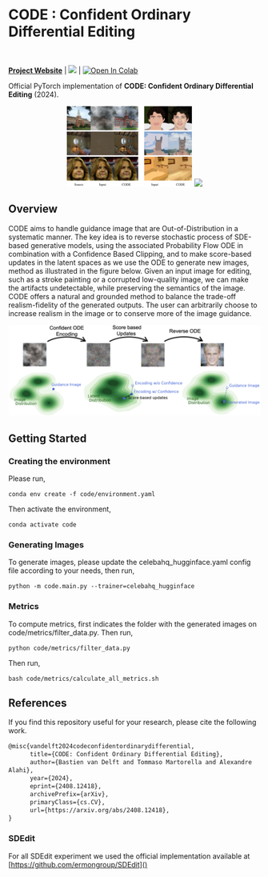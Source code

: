 # CODE : Confident Ordinary Differential Editing
<br>

[**Project Website**](https://vita-epfl.github.io/CODE/) | [![](https://img.shields.io/badge/paper-arXiv-red)](https://arxiv.org/abs/2408.12418v1) | <a target="_blank" href="https://colab.research.google.com/github/vita-epfl/CODE/blob/main/CODE.ipynb">
  <img src="https://colab.research.google.com/assets/colab-badge.svg" alt="Open In Colab"/>
</a>

Official PyTorch implementation of **CODE: Confident Ordinary Differential Editing** (2024).

<p align="center">
<img src="https://github.com/vita-epfl/CODE/blob/main/docs/images/main_figure.png" style="width: 50%"/>
<img src="https://github.com/vita-epfl/CODE/blob/main/docs/images/CODE.gif" style="width: 50%"/>
</p>

## Overview
CODE aims to handle guidance image that are Out-of-Distribution in a systematic manner. The key idea is to reverse stochastic process of SDE-based generative models, using the associated Probability Flow ODE in combination with a Confidence Based Clipping, and to make score-based updates in the latent spaces as we use the ODE to generate new images, method as illustrated in the figure below. Given an input image for editing, such as a stroke painting or a corrupted low-quality image, we can make the artifacts undetectable, while preserving the semantics of the image. CODE offers a natural and grounded method to balance the trade-off realism-fidelity of the generated outputs. The user can arbitrarily choose to increase realism in the image or to conserve more of the image guidance. 


<p align="center">
<img src="https://github.com/vita-epfl/CODE/blob/main/docs/images/Code_2.png" />
</p>

## Getting Started

### Creating the environment

Please run,
```
conda env create -f code/environment.yaml
```
Then activate the environment,
```
conda activate code
```

### Generating Images

To generate images, please update the celebahq_hugginface.yaml config file according to your needs, then run,
```
python -m code.main.py --trainer=celebahq_hugginface
```

### Metrics

To compute metrics, first indicates the folder with the generated images on code/metrics/filter_data.py.
Then run,
```
python code/metrics/filter_data.py
```

Then run,
```
bash code/metrics/calculate_all_metrics.sh
```

## References

If you find this repository useful for your research, please cite the following work.

```
@misc{vandelft2024codeconfidentordinarydifferential,
      title={CODE: Confident Ordinary Differential Editing}, 
      author={Bastien van Delft and Tommaso Martorella and Alexandre Alahi},
      year={2024},
      eprint={2408.12418},
      archivePrefix={arXiv},
      primaryClass={cs.CV},
      url={https://arxiv.org/abs/2408.12418}, 
}
```

### SDEdit

For all SDEdit experiment we used the official implementation available at [https://github.com/ermongroup/SDEdit]()
